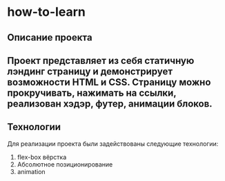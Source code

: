 # how-to-learn

## Описание проекта
Проект представляет из себя статичную лэндинг страницу и демонстрирует возможности HTML и CSS. Страницу можно прокручивать, нажимать на ссылки, реализован хэдэр, футер, анимации блоков.
---
## Технологии
Для реализации проекта были задействованы следующие технологии:
1. flex-box вёрстка
2. Абсолютное позиционирование
3. animation 